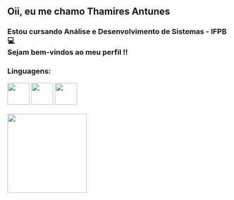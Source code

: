 ## Oii, eu me chamo Thamires Antunes
### Estou cursando Análise e Desenvolvimento de Sistemas - IFPB 💻 <br>Sejam bem-vindos ao meu perfil !!


### Linguagens:
<div style="displey: inline">
  <img width='50' height='50' src="https://cdn.jsdelivr.net/gh/devicons/devicon/icons/c/c-original.svg" />
  <img width='50' height='50' src="https://cdn.jsdelivr.net/gh/devicons/devicon/icons/html5/html5-original-wordmark.svg" />
  <img width='50' height='50' src="https://cdn.jsdelivr.net/gh/devicons/devicon/icons/css3/css3-original-wordmark.svg" />
</div>

<br>

<div>
  <a href="https://github.com/ThamiresAntunes">
  <img height="180em" src="https://github-readme-stats.vercel.app/api?username=ThamiresAntunes&show_icons=true&theme=dracula&include_all_commits=true&count_private=true"/>
</div>
